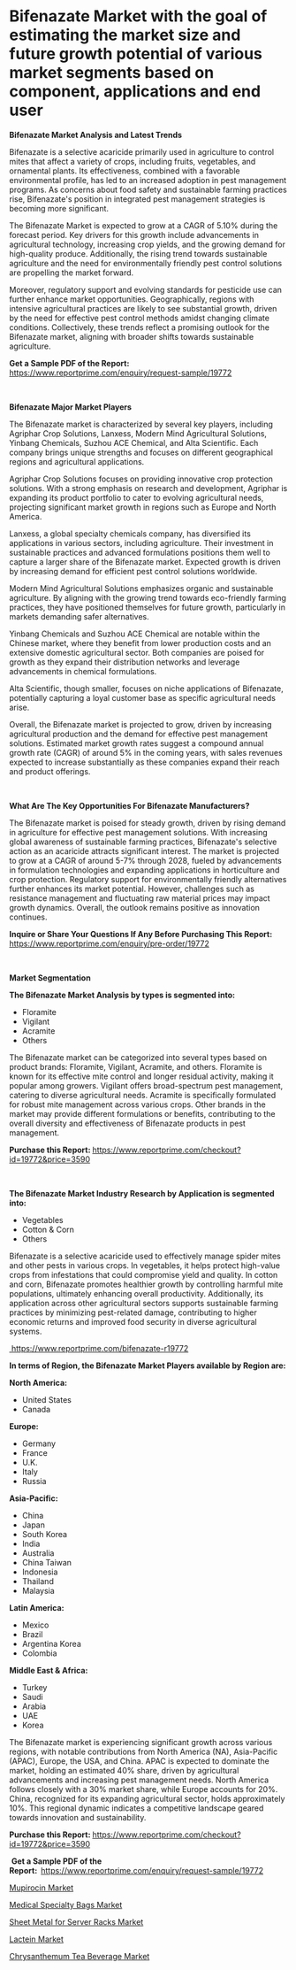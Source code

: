 <p><h1>Bifenazate Market with the goal of estimating the market size and future growth potential of various market segments based on component, applications and end user</h1></p><p><strong>Bifenazate Market Analysis and Latest Trends</strong></p>
<p><p>Bifenazate is a selective acaricide primarily used in agriculture to control mites that affect a variety of crops, including fruits, vegetables, and ornamental plants. Its effectiveness, combined with a favorable environmental profile, has led to an increased adoption in pest management programs. As concerns about food safety and sustainable farming practices rise, Bifenazate's position in integrated pest management strategies is becoming more significant.</p><p>The Bifenazate Market is expected to grow at a CAGR of 5.10% during the forecast period. Key drivers for this growth include advancements in agricultural technology, increasing crop yields, and the growing demand for high-quality produce. Additionally, the rising trend towards sustainable agriculture and the need for environmentally friendly pest control solutions are propelling the market forward.</p><p>Moreover, regulatory support and evolving standards for pesticide use can further enhance market opportunities. Geographically, regions with intensive agricultural practices are likely to see substantial growth, driven by the need for effective pest control methods amidst changing climate conditions. Collectively, these trends reflect a promising outlook for the Bifenazate market, aligning with broader shifts towards sustainable agriculture.</p></p>
<p><strong>Get a Sample PDF of the Report:&nbsp;</strong> <a href="https://www.reportprime.com/enquiry/request-sample/19772?utm_campaign=1833&utm_medium=2&utm_source=Github&utm_content=ia&utm_term=02122024&utm_id=bifenazate">https://www.reportprime.com/enquiry/request-sample/19772</a></p>
<p>&nbsp;</p>
<p><strong>Bifenazate Major Market Players</strong></p>
<p><p>The Bifenazate market is characterized by several key players, including Agriphar Crop Solutions, Lanxess, Modern Mind Agricultural Solutions, Yinbang Chemicals, Suzhou ACE Chemical, and Alta Scientific. Each company brings unique strengths and focuses on different geographical regions and agricultural applications.</p><p>Agriphar Crop Solutions focuses on providing innovative crop protection solutions. With a strong emphasis on research and development, Agriphar is expanding its product portfolio to cater to evolving agricultural needs, projecting significant market growth in regions such as Europe and North America.</p><p>Lanxess, a global specialty chemicals company, has diversified its applications in various sectors, including agriculture. Their investment in sustainable practices and advanced formulations positions them well to capture a larger share of the Bifenazate market. Expected growth is driven by increasing demand for efficient pest control solutions worldwide.</p><p>Modern Mind Agricultural Solutions emphasizes organic and sustainable agriculture. By aligning with the growing trend towards eco-friendly farming practices, they have positioned themselves for future growth, particularly in markets demanding safer alternatives.</p><p>Yinbang Chemicals and Suzhou ACE Chemical are notable within the Chinese market, where they benefit from lower production costs and an extensive domestic agricultural sector. Both companies are poised for growth as they expand their distribution networks and leverage advancements in chemical formulations.</p><p>Alta Scientific, though smaller, focuses on niche applications of Bifenazate, potentially capturing a loyal customer base as specific agricultural needs arise.</p><p>Overall, the Bifenazate market is projected to grow, driven by increasing agricultural production and the demand for effective pest management solutions. Estimated market growth rates suggest a compound annual growth rate (CAGR) of around 5% in the coming years, with sales revenues expected to increase substantially as these companies expand their reach and product offerings.</p></p>
<p>&nbsp;</p>
<p><strong>What Are The Key Opportunities For Bifenazate Manufacturers?</strong></p>
<p><p>The Bifenazate market is poised for steady growth, driven by rising demand in agriculture for effective pest management solutions. With increasing global awareness of sustainable farming practices, Bifenazate's selective action as an acaricide attracts significant interest. The market is projected to grow at a CAGR of around 5-7% through 2028, fueled by advancements in formulation technologies and expanding applications in horticulture and crop protection. Regulatory support for environmentally friendly alternatives further enhances its market potential. However, challenges such as resistance management and fluctuating raw material prices may impact growth dynamics. Overall, the outlook remains positive as innovation continues.</p></p>
<p><strong>Inquire or Share Your Questions If Any Before Purchasing This Report:</strong> <a href="https://www.reportprime.com/enquiry/pre-order/19772?utm_campaign=1833&utm_medium=2&utm_source=Github&utm_content=ia&utm_term=02122024&utm_id=bifenazate">https://www.reportprime.com/enquiry/pre-order/19772</a></p>
<p>&nbsp;</p>
<p><strong>Market Segmentation</strong></p>
<p><strong>The Bifenazate Market Analysis by types is segmented into:</strong></p>
<p><ul><li>Floramite</li><li>Vigilant</li><li>Acramite</li><li>Others</li></ul></p>
<p><p>The Bifenazate market can be categorized into several types based on product brands: Floramite, Vigilant, Acramite, and others. Floramite is known for its effective mite control and longer residual activity, making it popular among growers. Vigilant offers broad-spectrum pest management, catering to diverse agricultural needs. Acramite is specifically formulated for robust mite management across various crops. Other brands in the market may provide different formulations or benefits, contributing to the overall diversity and effectiveness of Bifenazate products in pest management.</p></p>
<p><strong>Purchase this Report:&nbsp;</strong><a href="https://www.reportprime.com/checkout?id=19772&price=3590&utm_campaign=1833&utm_medium=2&utm_source=Github&utm_content=ia&utm_term=02122024&utm_id=bifenazate">https://www.reportprime.com/checkout?id=19772&price=3590</a></p>
<p>&nbsp;</p>
<p><strong>The Bifenazate Market Industry Research by Application is segmented into:</strong></p>
<p><ul><li>Vegetables</li><li>Cotton & Corn</li><li>Others</li></ul></p>
<p><p>Bifenazate is a selective acaricide used to effectively manage spider mites and other pests in various crops. In vegetables, it helps protect high-value crops from infestations that could compromise yield and quality. In cotton and corn, Bifenazate promotes healthier growth by controlling harmful mite populations, ultimately enhancing overall productivity. Additionally, its application across other agricultural sectors supports sustainable farming practices by minimizing pest-related damage, contributing to higher economic returns and improved food security in diverse agricultural systems.</p></p>
<p><a href="https://www.reportprime.com/bifenazate-r19772?utm_campaign=1833&utm_medium=2&utm_source=Github&utm_content=ia&utm_term=02122024&utm_id=bifenazate">&nbsp;https://www.reportprime.com/bifenazate-r19772</a></p>
<p><strong>In terms of Region, the Bifenazate Market Players available by Region are:</strong></p>
<p>
    <p> <strong> North America: </strong>
        <ul>
            <li>United States</li>
            <li>Canada</li>
        </ul>
        </p> 
    <p> <strong> Europe: </strong>
        <ul>
            <li>Germany</li>
            <li>France</li>
            <li>U.K.</li>
            <li>Italy</li>
            <li>Russia</li>
        </ul>
        </p> 
    <p> <strong> Asia-Pacific: </strong>
        <ul>
            <li>China</li>
            <li>Japan</li>
            <li>South Korea</li>
            <li>India</li>
            <li>Australia</li>
            <li>China Taiwan</li>
            <li>Indonesia</li>
            <li>Thailand</li>
            <li>Malaysia</li>
        </ul>
        </p> 
    <p> <strong> Latin America: </strong>
        <ul>
            <li>Mexico</li>
            <li>Brazil</li>
            <li>Argentina Korea</li>
            <li>Colombia</li>
        </ul>
        </p> 
    <p> <strong> Middle East & Africa: </strong>
        <ul>
            <li>Turkey</li>
            <li>Saudi</li>
            <li>Arabia</li>
            <li>UAE</li>
            <li>Korea</li>
        </ul>
    </p>
    </p>
<p><p>The Bifenazate market is experiencing significant growth across various regions, with notable contributions from North America (NA), Asia-Pacific (APAC), Europe, the USA, and China. APAC is expected to dominate the market, holding an estimated 40% share, driven by agricultural advancements and increasing pest management needs. North America follows closely with a 30% market share, while Europe accounts for 20%. China, recognized for its expanding agricultural sector, holds approximately 10%. This regional dynamic indicates a competitive landscape geared towards innovation and sustainability.</p></p>
<p><strong>Purchase this Report: </strong><a href="https://www.reportprime.com/checkout?id=19772&price=3590&utm_campaign=1833&utm_medium=2&utm_source=Github&utm_content=ia&utm_term=02122024&utm_id=bifenazate">https://www.reportprime.com/checkout?id=19772&price=3590</a></p>
<p>&nbsp;<strong>Get a Sample PDF of the Report:&nbsp;&nbsp;</strong><a href="https://www.reportprime.com/enquiry/request-sample/19772?utm_campaign=1833&utm_medium=2&utm_source=Github&utm_content=ia&utm_term=02122024&utm_id=bifenazate">https://www.reportprime.com/enquiry/request-sample/19772</a></p>
<p><strong></strong></p>
<p><p><a href="https://www.linkedin.com/pulse/mupirocin-market-trend-analysis-highlights-rapid-growth-vtnxe?utm_campaign=1833&utm_medium=2&utm_source=Github&utm_content=ia&utm_term=02122024&utm_id=bifenazate">Mupirocin Market</a></p><p><a href="https://github.com/FassouRP/Market-Research-Report-List-6/blob/main/medical-specialty-bags-market.md?utm_campaign=1833&utm_medium=2&utm_source=Github&utm_content=ia&utm_term=02122024&utm_id=bifenazate">Medical Specialty Bags Market</a></p><p><a href="https://issuu.com/reportprime-2/docs/sheet-metal-for-server-racks-market-size-2030.pptx?utm_campaign=1833&utm_medium=2&utm_source=Github&utm_content=ia&utm_term=02122024&utm_id=bifenazate">Sheet Metal for Server Racks Market</a></p><p><a href="https://www.linkedin.com/pulse/lactein-market-assessment-predictive-metrics-future-pv9ie?utm_campaign=1833&utm_medium=2&utm_source=Github&utm_content=ia&utm_term=02122024&utm_id=bifenazate">Lactein Market</a></p><p><a href="https://issuu.com/reportprime-2/docs/chrysanthemum-tea-beverage-market-size-2030.pptx?utm_campaign=1833&utm_medium=2&utm_source=Github&utm_content=ia&utm_term=02122024&utm_id=bifenazate">Chrysanthemum Tea Beverage Market</a></p></p>